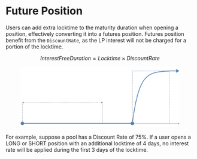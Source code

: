 # Future Position

Users can add extra locktime to the maturity duration when opening a position, effectively converting it into a futures position. Futures position benefit from the `DiscountRate`, as the LP interest will not be charged for a portion of the locktime.

$$InterestFreeDuration = Locktime \times DiscountRate$$

<figure><img src="../.gitbook/assets/image (2).png" alt=""><figcaption></figcaption></figure>

For example, suppose a pool has a Discount Rate of 75%. If a user opens a LONG or SHORT position with an additional locktime of 4 days, no interest rate will be applied during the first 3 days of the locktime.
